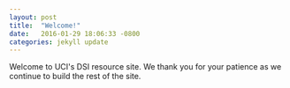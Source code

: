 ```yaml
---
layout: post
title:  "Welcome!"
date:   2016-01-29 18:06:33 -0800
categories: jekyll update
---
```

Welcome to UCI's DSI resource site. We thank you for your patience as we continue to build the rest of the site.
